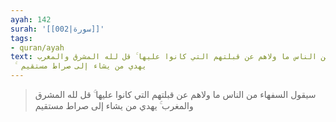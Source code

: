 ```yaml
---
ayah: 142
surah: '[[002|سورة]]'
tags:
- quran/ayah
text: سيقول السفهاء من الناس ما ولاهم عن قبلتهم التي كانوا عليها ۚ قل لله المشرق والمغرب
  ۚ يهدي من يشاء إلى صراط مستقيم
---
```

> سيقول السفهاء من الناس ما ولاهم عن قبلتهم التي كانوا عليها ۚ قل لله المشرق والمغرب ۚ يهدي من يشاء إلى صراط مستقيم
